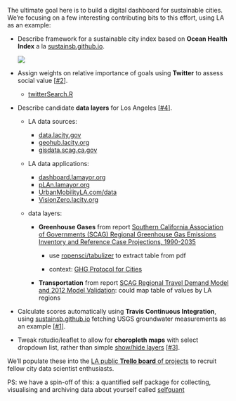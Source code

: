 The ultimate goal here is to build a digital dashboard for sustainable cities. We’re focusing on a few interesting contributing bits to this effort, using LA as an example:

- Describe framework for a sustainable city index based on **Ocean Health Index** a la [sustainsb.github.io](http://sustainsb.github.io).

  ![](https://sustainsb.github.io/images/scores_flower-plot_sbcounty.png)
  
- Assign weights on relative importance of goals using **Twitter** to assess social value [[#2](https://github.com/ropenscilabs/cityquant/issues/2)].

  - [twitterSearch.R](./twitterSearch.R)

- Describe candidate **data layers** for Los Angeles [[#4](https://github.com/ropenscilabs/cityquant/issues/4)].

  - LA data sources:
  
    - [data.lacity.gov](http://data.lacity.gov)
    - [geohub.lacity.org](http://geohub.lacity.org)
    - [gisdata.scag.ca.gov](http://gisdata.scag.ca.gov)
    
  - LA data applications:
  
    - [dashboard.lamayor.org](http://dashboard.lamayor.org)
    - [pLAn.lamayor.org](http://plan.lamayor.org)  
    - [UrbanMobilityLA.com/data](http://www.urbanmobilityla.com/data)
    - [VisionZero.lacity.org](http://visionzero.lacity.org)

  - data layers:
  
    - **Greenhouse Gases** from report 
    [Southern California Association of Governments (SCAG) Regional Greenhouse Gas Emissions Inventory and Reference Case Projections, 1990-2035](http://sustain.scag.ca.gov/Pages/ClimateEconomicDevProject.aspx)
    
      - use [ropensci/tabulizer](https://github.com/ropensci/tabulizer) to extract table from pdf
      
      - context: [GHG Protocol for Cities](http://www.ghgprotocol.org/greenhouse-gas-protocol-accounting-reporting-standard-cities)
      
    - **Transportation** from report [SCAG Regional Travel Demand Model and 2012 Model Validation](http://www.scag.ca.gov/DataAndTools/Pages/TransportationModels.aspx): could map table of values by LA regions

- Calculate scores automatically using **Travis Continuous Integration**, using [sustainsb.github.io](http://sustainsb.github.io) fetching USGS groundwater measurements as an example [[#1]](https://github.com/ropenscilabs/cityquant/issues/1).

- Tweak rstudio/leaflet to allow for **choropleth maps** with select dropdown list, rather than simple [show/hide layers](http://rstudio.github.io/leaflet/showhide.html) [[#3](https://github.com/ropenscilabs/cityquant/issues/3)].

We’ll populate these into the [LA public **Trello board** of projects]( https://trello.com/b/8TNcO49a/d4d-city-of-la-project-board) to recruit fellow city data scientist enthusiasts.



PS: we have a spin-off of this: a quantified self package for collecting, visualising and archiving data about yourself called [selfquant](https://github.com/maczokni/selfquant)
